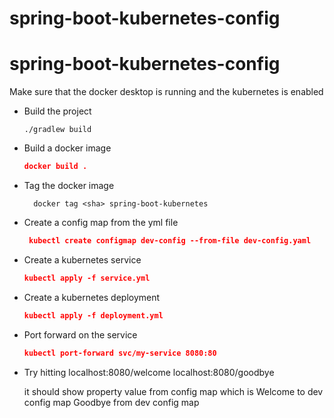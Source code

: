 # spring-boot-kubernetes-config
# spring-boot-kubernetes-config
Make sure that the docker desktop is running and the kubernetes is enabled

- Build the project
  ```
  ./gradlew build
  ```

- Build a docker image
    ```json
    docker build .
    ```
- Tag the docker image
  ```
    docker tag <sha> spring-boot-kubernetes
  ```    

- Create a config map from the yml file
    ```json
     kubectl create configmap dev-config --from-file dev-config.yaml
    ```


- Create a kubernetes service
    ```json
    kubectl apply -f service.yml
    ```

- Create a kubernetes deployment
    ```json
    kubectl apply -f deployment.yml
    ```

- Port forward on the service
    ```json
    kubectl port-forward svc/my-service 8080:80
    ```

- Try hitting
  localhost:8080/welcome
  localhost:8080/goodbye

  it should show property value from config map
  which is 
Welcome to dev config map
Goodbye from dev config map
